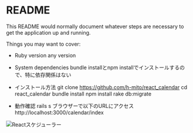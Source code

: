 # README

This README would normally document whatever steps are necessary to get the
application up and running.

Things you may want to cover:

* Ruby version
    any version
* System dependencies
    bundle installとnpm installでインストールするので、特に依存関係はない

* インストール方法
    git clone https://github.com/h-mito/react_calendar
    cd react_calendar
    bundle install
    npm install
    rake db:migrate

* 動作確認
    rails s
    ブラウザーで以下のURLにアクセス
    http://localhost:3000/calendar/index


![Reactスケジューラー](http://beautifulajax.dip.jp/wp-content/uploads/2017/04/sc-1.png "サンプル")
